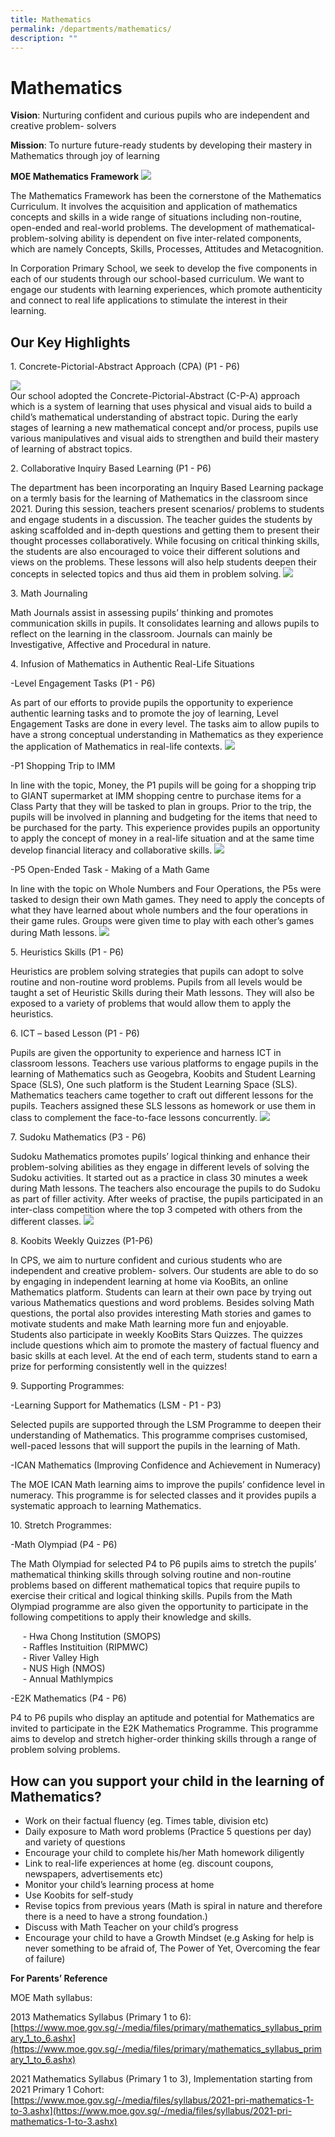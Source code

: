 ```yaml
---
title: Mathematics
permalink: /departments/mathematics/
description: ""
---
```

Mathematics
===========

  
**Vision**: Nurturing confident and curious pupils who are independent and creative problem- solvers

**Mission**: To nurture future-ready students by developing their mastery in Mathematics through joy of learning

**MOE Mathematics Framework**
![](/images/Math%20Framework.png)

The Mathematics Framework has been the cornerstone of the Mathematics Curriculum. It involves the acquisition and application of mathematics concepts and skills in a wide range of situations including non-routine, open-ended and real-world problems. The development of mathematical- problem-solving ability is dependent on five inter-related components, which are namely Concepts, Skills, Processes, Attitudes and Metacognition.

In Corporation Primary School, we seek to develop the five components in each of our students through our school-based curriculum. We want to engage our students with learning experiences, which promote authenticity and connect to real life applications to stimulate the interest in their learning.  


**Our Key Highlights** 
-----------------------

1\. Concrete-Pictorial-Abstract Approach (CPA) (P1 - P6)

![](/images/Math%202023a.jpg)  
Our school adopted the Concrete-Pictorial-Abstract (C-P-A) approach which is a system of learning that uses physical and visual aids to build a child’s mathematical understanding of abstract topic. During the early stages of learning a new mathematical concept and/or process, pupils use various manipulatives and visual aids to strengthen and build their mastery of learning of abstract topics. 

  
2\. Collaborative Inquiry Based Learning  (P1 - P6)

The department has been incorporating an Inquiry Based Learning package on a termly basis for the learning of Mathematics in the classroom since 2021. During this session, teachers present scenarios/ problems to students and engage students in a discussion. The teacher guides the students by asking scaffolded and in-depth questions and getting them to present their thought processes collaboratively.  While focusing on critical thinking skills, the students are also encouraged to voice their different solutions and views on the problems. These lessons will also help students deepen their concepts in selected topics and thus aid them in problem solving.
![](/images/Math%202023b.jpg)




3\. Math Journaling

Math Journals assist in assessing pupils’ thinking and promotes communication skills in pupils. It consolidates learning and allows pupils to reflect on the learning in the classroom. Journals can mainly be Investigative, Affective and Procedural in nature.

  

4\. Infusion of Mathematics in Authentic Real-Life Situations

-Level Engagement Tasks  (P1 - P6)

As part of our efforts to provide pupils the opportunity to experience authentic learning tasks and to promote the joy of learning, Level Engagement Tasks are done in every level. The tasks aim to allow pupils to have a strong conceptual understanding in Mathematics as they experience the application of Mathematics in real-life contexts.
![](/images/Math%202023c.jpg)

-P1 Shopping Trip to IMM 

In line with the topic, Money, the P1 pupils will be going for a shopping trip to GIANT supermarket at IMM shopping centre to purchase items for a Class Party that they will be tasked to plan in groups. Prior to the trip, the pupils will be involved in planning and budgeting for the items that need to be purchased for the party. This experience provides pupils an opportunity to apply the concept of money in a real-life situation and at the same time develop financial literacy and collaborative skills.
![](/images/Math%202023d.jpg)

-P5 Open-Ended Task - Making of a Math Game

In line with the topic on Whole Numbers and Four Operations, the P5s were tasked to design their own Math games. They need to apply the concepts of what they have learned about whole numbers and the four operations in their game rules. Groups were given time to play with each other’s games during Math lessons.
![](/images/Math%202023e.jpg)



5\. Heuristics Skills (P1 - P6)

Heuristics are problem solving strategies that pupils can adopt to solve routine and non-routine word problems. Pupils from all levels would be taught a set of Heuristic Skills during their Math lessons. They will also be exposed to a variety of problems that would allow them to apply the heuristics.



6\. ICT – based Lesson (P1 - P6) 

Pupils are given the opportunity to experience and harness ICT in classroom lessons. Teachers use various platforms to engage pupils in the learning of Mathematics such as Geogebra, Koobits and Student Learning Space (SLS), One such platform is the Student Learning Space (SLS). Mathematics teachers came together to craft out different lessons for the pupils. Teachers assigned these SLS lessons as homework or use them in class to complement the face-to-face lessons concurrently.
![](/images/Math%202023f.jpg)



7\. Sudoku Mathematics (P3 - P6)

Sudoku Mathematics promotes pupils’ logical thinking and enhance their problem-solving abilities as they engage in different levels of solving the Sudoku activities. It started out as a practice in class 30 minutes a week during Math lessons. The teachers also encourage the pupils to do Sudoku as part of filler activity. After weeks of practise, the pupils participated in an inter-class competition where the top 3 competed with  others from the different classes. 
![](/images/Math%202023g.jpg)



8\. Koobits Weekly Quizzes (P1-P6)

In CPS, we aim to nurture confident and curious students who are independent and creative problem- solvers. Our students are able to do so by engaging in independent learning at home via KooBits, an online Mathematics platform.  Students can learn at their own pace by trying out various Mathematics questions and word problems. Besides solving Math questions, the portal also provides interesting Math stories and games to motivate students and make Math learning more fun and enjoyable. Students also participate in weekly KooBits Stars Quizzes. The quizzes include questions which aim to promote the mastery of factual fluency and basic skills at each level. At the end of each term, students stand to earn a prize for performing consistently well in the quizzes!

  
9\. Supporting Programmes: 

-Learning Support for Mathematics (LSM - P1 - P3)

Selected pupils are supported through the LSM Programme to deepen their understanding of Mathematics. This programme comprises customised, well-paced lessons that will support the pupils in the learning of Math.

-ICAN Mathematics (Improving Confidence and Achievement in Numeracy)

The MOE ICAN Math learning aims to improve the pupils’ confidence level in numeracy. This programme is for selected classes and it provides pupils a systematic approach to learning Mathematics.

  

10\. Stretch Programmes:

-Math Olympiad (P4 - P6)

The Math Olympiad for selected P4 to P6 pupils aims to stretch the pupils’ mathematical thinking skills through solving routine and non-routine problems based on different mathematical topics that require pupils to exercise their critical and logical thinking skills. Pupils from the Math Olympiad programme are also given the opportunity to participate in the following competitions to apply their knowledge and skills.

     - Hwa Chong Institution (SMOPS)  
     - Raffles Instituition (RIPMWC)  
     - River Valley High   
     - NUS High (NMOS)  
     - Annual Mathlympics 

-E2K Mathematics (P4 - P6)

P4 to P6 pupils who display an aptitude and potential for Mathematics are invited to participate in the E2K Mathematics Programme. This programme aims to develop and stretch higher-order thinking skills through a range of problem solving problems. 


**How can you support your child in the learning of Mathematics?** 
-----------------------



* Work on their factual fluency (eg. Times table, division etc)
* Daily exposure to Math word problems (Practice 5 questions per day) and variety of questions
* Encourage your child to complete his/her Math homework diligently 
* Link to real-life experiences at home (eg. discount coupons, newspapers, advertisements etc)
* Monitor your child’s learning process at home 
* Use Koobits for self-study
* Revise topics from previous years (Math is spiral in nature and therefore there is a need to have a strong foundation.)
* Discuss with Math Teacher on your child’s progress
* Encourage your child to have a Growth Mindset (e.g Asking for help is never something to be afraid of, The Power of Yet, Overcoming the fear of failure)



**For Parents’ Reference**

MOE Math syllabus: 

2013 Mathematics Syllabus (Primary 1 to 6):
[https://www.moe.gov.sg/-/media/files/primary/mathematics_syllabus_primary_1_to_6.ashx](https://www.moe.gov.sg/-/media/files/primary/mathematics_syllabus_primary_1_to_6.ashx)


2021 Mathematics Syllabus (Primary 1 to 3), Implementation starting from 2021 Primary 1 Cohort: 
[https://www.moe.gov.sg/-/media/files/syllabus/2021-pri-mathematics-1-to-3.ashx](https://www.moe.gov.sg/-/media/files/syllabus/2021-pri-mathematics-1-to-3.ashx)